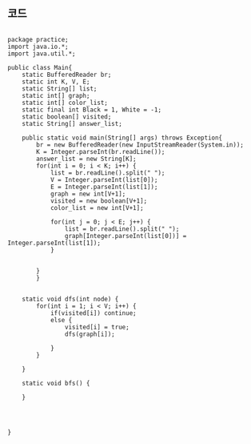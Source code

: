 ## 코드
<pre><code>
package practice;
import java.io.*;
import java.util.*;

public class Main{
	static BufferedReader br;
	static int K, V, E;
	static String[] list;
	static int[] graph;
	static int[] color_list;
	static final int Black = 1, White = -1;
	static boolean[] visited;
	static String[] answer_list;
	
	public static void main(String[] args) throws Exception{
		br = new BufferedReader(new InputStreamReader(System.in));
		K = Integer.parseInt(br.readLine());
		answer_list = new String[K];
		for(int i = 0; i < K; i++) {
			list = br.readLine().split(" ");
			V = Integer.parseInt(list[0]);
			E = Integer.parseInt(list[1]);
			graph = new int[V+1];
			visited = new boolean[V+1];
			color_list = new int[V+1];
			
			for(int j = 0; j < E; j++) {
				list = br.readLine().split(" ");
				graph[Integer.parseInt(list[0])] = Integer.parseInt(list[1]);
			}
			
			
		}
		}
		
		
	static void dfs(int node) {
		for(int i = 1; i < V; i++) {
			if(visited[i]) continue;
			else {
				visited[i] = true;
				dfs(graph[i]);
				
			}
		}
		
	}
		
	static void bfs() {
		
	}
	
	
	
	
}
</code></pre>
